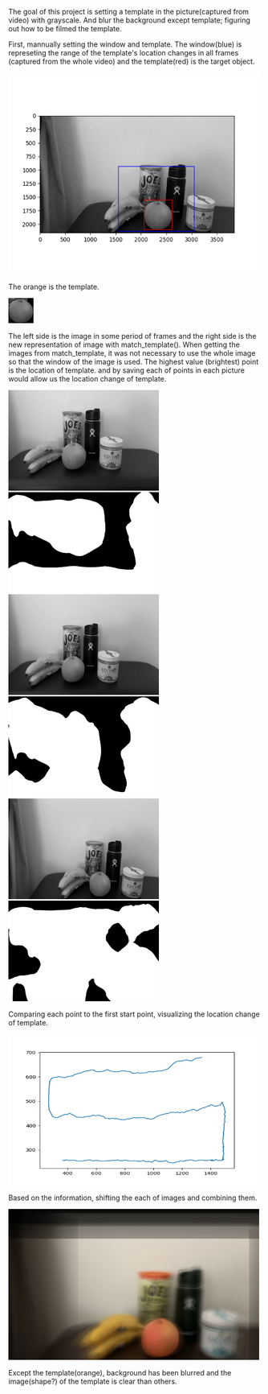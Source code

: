 
The goal of this project is setting a template in the picture(captured from video) with grayscale.
And blur the background except template; figuring out how to be filmed the template.

First, mannually setting the window and template. The window(blue) is represeting the range
of the template's location changes in all frames (captured from the whole video)
and the template(red) is the target object.

<img src="squares.png" width="500" height="400">

The orange is the template.

<img src="Template_.png" width="50" height="50">



The left side is the image in some period of frames and the right side is the new
representation of image with match_template(). When getting the images from match_template,
it was not necessary to use the whole image so that the window of the image is used.
The highest value (brightest) point is the location of template. and by saving each of 
points in each picture would allow us the location change of template.

<img src="4.png" width="300" height="200"> <img src="1.1.png" width="300" height="200">
<img src="5.png" width="300" height="200"> <img src="5.1.png" width="300" height="200">
<img src="6.png" width="300" height="200"> <img src="6.1.png" width="300" height="200">

Comparing each point to the first start point, visualizing the location change of template.

<img src="graph.png" width="500" height="300">

Based on the information, shifting the each of images and combining them.

<img src="combine.png" width="500" height="300">

Except the template(orange), background has been blurred and the image(shape?) of the template is clear than others.
